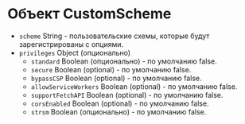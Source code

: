 # Объект CustomScheme

* `scheme` String - пользовательские схемы, которые будут зарегистрированы с опциями.
* `privileges` Object (опционально)
  * `standard` Boolean (опционально) - по умолчанию false.
  * `secure` Boolean (optional) - по умолчанию false.
  * `bypassCSP` Boolean (optional) - по умолчанию false.
  * `allowServiceWorkers` Boolean (optional) - по умолчанию false.
  * `supportFetchAPI` Boolean (optional) - по умолчанию false.
  * `corsEnabled` Boolean (optional) - по умолчанию false.
  * `strsm` Boolean (опционально) - по умолчанию false.
